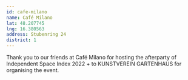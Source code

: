 ```yaml
---
id: cafe-milano
name: Café Milano
lat: 48.207745
lng: 16.380563
address: Stubenring 24
district: 1
---
```

Thank you to our friends at Café Milano for hosting the afterparty of Independent Space Index 2022 + to KUNSTVEREIN GARTENHAUS for organising the event.